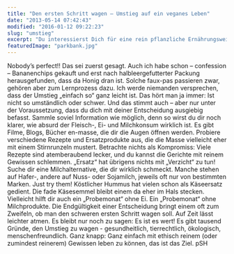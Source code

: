 ```yaml
---
title: "Den ersten Schritt wagen – Umstieg auf ein veganes Leben"
date: "2013-05-14 07:42:43"
modified: "2016-01-12 09:22:23"
slug: "umstieg"
excerpt: "Du interessierst Dich für eine rein pflanzliche Ernährungsweise und bist dir noch nicht sicher, ob du den Schritt wagen sollst? Probiers einfach aus!"
featuredImage: "parkbank.jpg"
---
```


Nobody’s perfect!! Das sei zuerst gesagt. Auch ich habe schon – confession – Bananenchips gekauft und erst nach halbleergefutterter Packung herausgefunden, dass da Honig dran ist. Solche faux-pas passieren zwar, gehören aber zum Lernprozess dazu. Ich werde niemanden versprechen, dass der Umstieg „einfach so“ ganz leicht ist. Das hört man ja immer: Ist nicht so umständlich oder schwer. Und das stimmt auch – aber nur unter der Voraussetzung, dass du dich mit deiner Entscheidung ausgiebig befasst. Sammle soviel Information wie möglich, denn so wirst du dir noch klarer, wie absurd der Fleisch-, Ei- und Milchkonsum wirklich ist. Es gibt Filme, Blogs, Bücher en-masse, die dir die Augen öffnen werden. Probiere verschiedene Rezepte und Ersatzprodukte aus, die die Masse vielleicht eher mit einem Stirnrunzeln mustert. Betrachte nichts als Kompromiss: Viele Rezepte sind atemberaubend lecker, und du kannst die Gerichte mit reinem Gewissen schlemmen. „Ersatz“ hat übrigens nichts mit „Verzicht“ zu tun! Suche dir eine Milchalternative, die dir wirklich schmeckt. Manche stehen auf Hafer-, andere auf Nuss- oder Sojamilch, jeweils oft nur von bestimmten Marken. Just try them! Köstlicher Hummus hat vielen schon als Käseersatz gedient. Die fade Käsesemmel bleibt einem da eher im Hals stecken. Vielleicht hilft dir auch ein „Probemonat“ ohne Ei. Ein „Probemonat“ ohne Milchprodukte. Die Endgültigkeit einer Entscheidung bringt einem oft zum Zweifeln, ob man den schweren ersten Schritt wagen soll. Auf Zeit lässt leichter atmen. Es bleibt nur noch zu sagen: Es ist es wert! Es gibt tausend Gründe, den Umstieg zu wagen - gesundheitlich, tierrechtlich, ökologisch, menschenfreundlich. Ganz knapp: Ganz einfach mit ethisch reinem (oder zumindest reinerem) Gewissen leben zu können, das ist das Ziel. pSH
